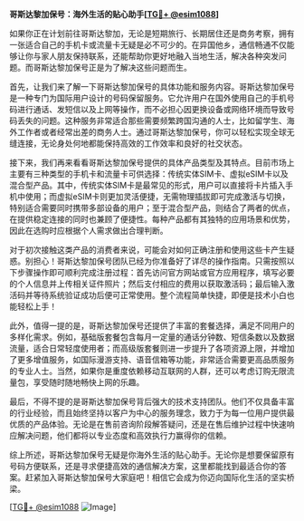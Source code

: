**哥斯达黎加保号：海外生活的贴心助手[[TG💪+ @esim1088](https://t.me/s/esim1088)]**

如果你正在计划前往哥斯达黎加，无论是短期旅行、长期居住还是商务考察，拥有一张适合自己的手机卡或流量卡无疑是必不可少的。在异国他乡，通信畅通不仅能够让你与家人朋友保持联系，还能帮助你更好地融入当地生活，解决各种突发问题。而哥斯达黎加保号正是为了解决这些问题而生。

首先，让我们来了解一下哥斯达黎加保号的具体功能和服务内容。哥斯达黎加保号是一种专门为国际用户设计的号码保留服务。它允许用户在国外使用自己的手机号码进行通话、发短信以及上网等操作，而不必担心因更换设备或网络环境而导致号码丢失的问题。这种服务非常适合那些需要频繁跨国沟通的人士，比如留学生、海外工作者或者经常出差的商务人士。通过哥斯达黎加保号，你可以轻松实现全球无缝连接，无论身处何地都能保持高效的工作效率和良好的社交状态。

接下来，我们再来看看哥斯达黎加保号提供的具体产品类型及其特点。目前市场上主要有三种类型的手机卡和流量卡可供选择：传统实体SIM卡、虚拟eSIM卡以及混合型产品。其中，传统实体SIM卡是最常见的形式，用户可以直接将卡片插入手机中使用；而虚拟eSIM卡则更加灵活便捷，无需物理插拔即可完成激活与切换，特别适合需要同时携带多部设备的用户；至于混合型产品，则结合了两者的优点，在提供稳定连接的同时也兼顾了便捷性。每种产品都有其独特的应用场景和优势，因此在选购时应根据个人需求做出合理判断。

对于初次接触这类产品的消费者来说，可能会对如何正确注册和使用这些卡产生疑惑。别担心！哥斯达黎加保号团队已经为你准备好了详尽的操作指南。只需按照以下步骤操作即可顺利完成注册过程：首先访问官方网站或官方应用程序，填写必要的个人信息并上传相关证件照片；然后支付相应的费用以获取激活码；最后输入激活码并等待系统验证成功后便可正常使用。整个流程简单快捷，即便是技术小白也能轻松上手！

此外，值得一提的是，哥斯达黎加保号还提供了丰富的套餐选择，满足不同用户的多样化需求。例如，基础版套餐包含每月一定量的通话分钟数、短信条数以及数据流量，适合日常轻度使用者；而高级版套餐则进一步提升了各项资源上限，并增加了更多增值服务，如国际漫游支持、语音信箱等功能，非常适合需要更高品质服务的专业人士。当然，如果你是重度依赖移动互联网的人群，还可以考虑订购无限流量包，享受随时随地畅快上网的乐趣。

最后，不得不提的是哥斯达黎加保号背后强大的技术支持团队。他们不仅具备丰富的行业经验，而且始终坚持以客户为中心的服务理念，致力于为每一位用户提供最优质的产品体验。无论是在售前咨询阶段解答疑问，还是在售后维护过程中快速响应解决问题，他们都将以专业态度和高效执行力赢得你的信赖。

综上所述，哥斯达黎加保号无疑是你海外生活的贴心助手。无论你是想要保留原有号码方便联系，还是寻求便捷高效的通信解决方案，这里都能找到最适合你的答案。赶紧加入哥斯达黎加保号大家庭吧！相信它会成为你迈向国际化生活的坚实桥梁。

[[TG💪+ @esim1088](https://t.me/s/esim1088) ![Image](https://i.postimg.cc/4NQfJmqS/Snipaste-2025-05-13-00-14-12.png)]